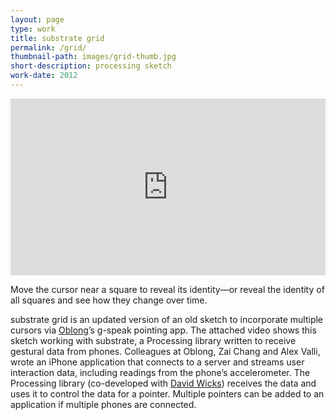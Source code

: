```yaml
---
layout: page
type: work
title: substrate grid
permalink: /grid/
thumbnail-path: images/grid-thumb.jpg
short-description: processing sketch
work-date: 2012
---
```


<div class="invisible-margin image-grid">
<div class="col-30-block grid-margin-bottom video">
<style>.embed-container { position: relative; padding-bottom: 56.25%; height: 0; overflow: hidden; max-width: 100%; } .embed-container iframe, .embed-container object, .embed-container embed { position: absolute; top: 0; left: 0; width: 100%; height: 100%; }</style><div class='embed-container'><iframe src='https://player.vimeo.com/video/116499505' frameborder='0' webkitAllowFullScreen mozallowfullscreen allowFullScreen></iframe></div>
</div>
</div>

Move the cursor near a square to reveal its identity—or reveal the identity of all squares and see how they change over time.

substrate grid is an updated version of an old sketch to incorporate multiple cursors via <a href="http://www.oblong.com">Oblong</a>’s g-speak pointing app. The attached video shows this sketch working with substrate, a Processing library written to receive gestural data from phones. Colleagues at Oblong, Zai Chang and Alex Valli, wrote an iPhone application that connects to a server and streams user interaction data, including readings from the phone’s accelerometer. The Processing library (co-developed with <a href="http://www.sansumbrella.com">David Wicks</a>) receives the data and uses it to control the data for a pointer. Multiple pointers can be added to an application if multiple phones are connected.
